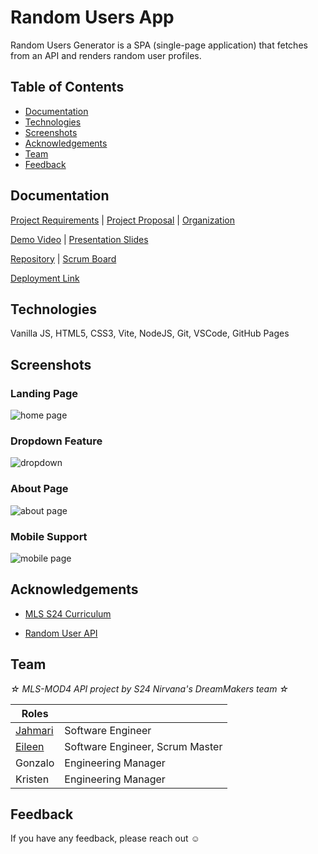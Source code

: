 # Random Users App
Random Users Generator is a SPA (single-page application) that fetches from an API and renders random user profiles.

## Table of Contents

* [Documentation](#documentation)
* [Technologies](#technologies)
* [Screenshots](#screenshots)
* [Acknowledgements](#acknowledgements)
* [Team](#team)
* [Feedback](#feedback)

## Documentation

[Project Requirements](https://github.com/MLS-DreamMakers/.github) | [Project Proposal](https://docs.google.com/document/d/1ndnrKH8Q5RyNzDFa5nhL4MI2r0jszhzmeS1Ap3S-oHE/edit) | [Organization](https://github.com/MLS-DreamMakers)

[Demo Video](https://youtu.be/2CySXiPMkM0) | [Presentation Slides](https://docs.google.com/presentation/d/1AapP4u8urv2PVKc1s18LckHiI24dmQkyC1DyqUNqEhc/edit?usp=sharing)

[Repository](https://github.com/MLS-DreamMakers/random-users-app) | [Scrum Board](https://github.com/orgs/MLS-DreamMakers/projects/1)

[Deployment Link](https://mls-dreammakers.github.io/random-users-app/)

## Technologies

Vanilla JS, HTML5, CSS3, Vite, NodeJS, Git, VSCode, GitHub Pages

## Screenshots

### Landing Page
![home page](./app/demo-ss/home-page-ss.png)

### Dropdown Feature
![dropdown](./app/demo-ss/dropdown-ss.png)

### About Page
![about page](./app/demo-ss/about-page-ss.png)

### Mobile Support
![mobile page](./app/demo-ss/mobile-home-page-ss.png)

## Acknowledgements

* [MLS S24 Curriculum](https://github.com/The-Marcy-Lab-School/2024-Spring-Curriculum-Nirvana)

* [Random User API](https://randomuser.me/)

## Team

*☆ MLS-MOD4 API project by S24 Nirvana's DreamMakers team  ☆*

| Roles             |                  |
| ------- | ------------------------------- |
| [Jahmari](https://github.com/jahmarimaxwell)  | Software Engineer               |
| [Eileen](https://github.com/eileectrxity)  | Software Engineer, Scrum Master |
| Gonzalo | Engineering Manager             |
| Kristen | Engineering Manager             |

## Feedback

If you have any feedback, please reach out ☺
